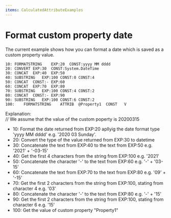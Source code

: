```yaml
---
items: CalculatedAttributeExamples
---
```


# Format custom property date

The current example shows how you can format a date which is saved as a custom property value.


```
10:	FORMATSTRING	EXP:20	CONST:yyyy MM dddd		
20:	CONVERT	EXP:30	CONST:System.DateTime		
30:	CONCAT	EXP:40	EXP:50		
40:	SUBSTRING	EXP:100	CONST:0	CONST:4
50:	CONCAT	CONST:-	EXP:60		
60:	CONCAT	EXP:70	EXP:80		
70:	SUBSTRING	EXP:100	CONST:4	CONST:2
80:	CONCAT	CONST:-	EXP:90		
90:	SUBSTRING	EXP:100	CONST:6	CONST:2
100:	FORMATSTRING	ATTRIB	@Property1	CONST	V		

```



Explanation:
<br/>// We assume that the value of the custom poperty is 20200315

- 10: Format the date returned from EXP:20 apllyig the date format type 'yyyy MM dddd' e.g. '2020 03 Sunday'.
- 20: Convert the type of the value returned from EXP:30 to datetime	
- 30: Concatenate the text from EXP:40 to the text from EXP:50 e.g. '2021' + '-03-15'
- 40: Get the first 4 characters from the string from EXP:100 e.g. '2021'
- 50: Concatenate the character '-' to the text from EXP:60 e.g. '-' + '03-15'
- 60: Concatenate the text from EXP:70 to the text from EXP:80 e.g. '09' + '-15'
- 70: Get the first 2 characters from the string from EXP:100, stating from character 4 e.g. '03'
- 80: Concatenate the character '-' to the text from EXP:80 e.g. '-' + '15'
- 90: Get the first 2 characters from the string from EXP:100, stating from character 6 e.g. '15'
- 100: Get the value of custom property "Property1"
